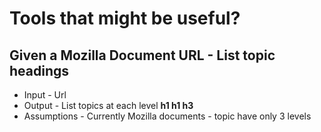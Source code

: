 # Tools that might be useful?

## Given a Mozilla Document URL - List topic headings

* Input - Url
* Output - List topics at each level **h1 h1 h3**
* Assumptions - Currently Mozilla documents - topic have only 3 levels
